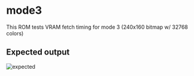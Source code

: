 # mode3

This ROM tests VRAM fetch timing for mode 3 (240x160 bitmap w/ 32768 colors)

## Expected output

![expected](ppu/mode3/expected.jpg)